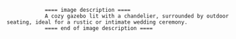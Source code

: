 
                ==== image description ====
                A cozy gazebo lit with a chandelier, surrounded by outdoor seating, ideal for a rustic or intimate wedding ceremony.
                ==== end of image description ====
                